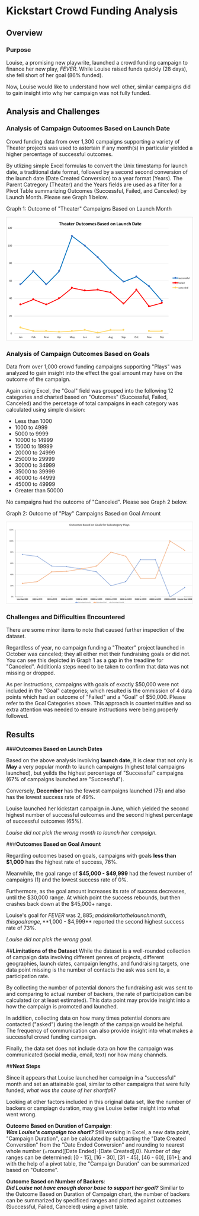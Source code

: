 # Kickstart Crowd Funding Analysis

## Overview

### Purpose
Louise, a promising new playwrite, launched a crowd funding campaign to finance her new play, *_FEVER_*.  While Louise raised funds quickly (28 days), she fell short of her goal (86% funded).

Now, Louise would like to understand how well other, similar campaigns did to gain insight into why her campaign was not fully funded.

## Analysis and Challenges

### Analysis of Campaign Outcomes Based on Launch Date
Crowd funding data from over 1,300 campaigns supporting a variety of Theater projects was used to astertain if any month(s) in particular yielded a higher percentage of successful outcomes.

By utlizing simple Excel formulas to convert the Unix timestamp for launch date, a traditional date format, followed by a second second conversion of the launch date (Date Created Conversion) to a year format (Years).  The Parent Catregory (Theater) and the Years fields are used as a filter for a Pivot Table summarizing Outcomes (Successful, Failed, and Canceled) by Launch Month. Please see Graph 1 below.

Graph 1: Outcome of "Theater" Campaigns Based on Launch Month

![Launch Chart](./Resources/Theater_Outcomes_Vs_Launch.png)

### Analysis of Campaign Outcomes Based on Goals

Data from over 1,000 crowd funding campaigns supporting "Plays" was analyzed to gain insight into the effect the goal amount may have on the outcome of the campaign.  

Again using Excel, the "Goal" field was grouped into the following 12 categories and charted based on "Outcomes" (Successful, Failed, Canceled) and the percetage of total campaigns in each category was calculated using simple division:   

* Less than 1000  
* 1000 to 4999   
* 5000 to 9999
* 10000 to 14999
* 15000 to 19999
* 20000 to 24999
* 25000 to 29999
* 30000 to 34999
* 35000 to 39999
* 40000 to 44999
* 45000 to 49999
* Greater than 50000

No campaigns had the outcome of "Canceled".  Please see Graph 2 below.

Graph 2: Outcome of "Play" Campaigns Based on Goal Amount
  
![Goal Chart](./Resources/Outcomes_Vs_Goals.png)

### **Challenges and Difficulties** Encountered
There are some minor items to note that caused further inspection of the dataset.  

Regardless of year, no campaign funding a "Theater" project launched in October was canceled; they all either met their fundraising goals or did not. You can see this depicted in Graph 1 as a gap in the treadline for "Canceled".  Additionla steps need to be taken to confirm that data was not missing or dropped.

As per instructions, campaigns with goals of exactly $50,000 were not included in the "Goal" categories; which resulted is the ommission of 4 data points which had an outcome of "Failed" and a "Goal" of $50,000.  Please refer to the Goal Categories above.  This approach is counterintuitive and so extra attention was needed to ensure instructions were being properly followed. 

## Results

###**Outcomes Based on Launch Dates**

Based on the above analysis involving **launch date**, it is clear that not only is **May** a very popular month to launch campaigns (highest total campaigns launched), but yeilds the highest percentage of "Successful" campaigns (67% of campaigns launched are "Successful").

Conversely, **December** has the fewest campaigns launched (75) and also has the lowest success rate of 49%.

Louise launched her kickstart campaign in June, which yielded the second highest number of successful outcomes and the second highest percentage of successful outcomes (65%).

*Louise did not pick the wrong month to launch her campaign.* 


###**Outcomes Based on Goal Amount**

Regarding outcomes based on goals, campaigns with goals **less than $1,000** has the highest rate of success, 76%.

Meanwhile, the goal range of **$45,000 - $49,999** had the fewest number of campaigns (1) and the lowest success rate of 0%.

Furthermore, as the goal amount increases its rate of success decreases, until the $30,000 range.  At which point the success rebounds, but then crashes back down at the $45,000+ range.

Louise's goal for *FEVER* was $2,885; and similar to the launch month, this goal range, **$1,000 - $4,999** reported the second highest success rate of 73%.

*Louise did not pick the wrong goal.*

##**Limitations of the Dataset**
While the dataset is a well-rounded collection of campaign data involving different genres of projects, different geographies, launch dates, campaign lengths, and fundraising targets, one data point missing is the number of contacts the ask was sent to, a participation rate.  

By collecting the number of potential donors the fundraising ask was sent to and comparing to actual number of backers, the rate of participation can be calculated (or at least estimated).  This data point may provide insight into a how the campaign is promoted and launched.

In addition, collecting data on how many times potential donors are contacted ("asked") during the length of the campaign would be helpful.  The frequency of communication can also provide insight into what makes a successful crowd funding campaign. 

Finally, the data set does not include data on how the campaign was communicated (social media, email, text) nor how many channels. 

##**Next Steps**

Since it appears that Louise launched her campaign in a "successful" month and set an attainable goal, similar to other campaigns that were fully funded, *what was the cause of her shortfall?*

Looking at other factors included in this original data set, like the number of backers or campiagn duration, may give Louise better insight into what went wrong.  
  
**Outcome Based on Duration of Campaign**:  
***Was Louise's campaign too short?***  Still working in Excel, a new data point, "Campaign Duration", can be calculated by subtracting the "Date Created Converstion" from the "Date Ended Conversion" and rounding to nearest whole number (=round([Date Ended]-[Date Created],0). Number of day ranges can be determined: [0 - 15], [16 - 30], [31 - 45], [46 - 60], [61+]; and with the help of a pivot table, the "Campaign Duration" can be summarized based on "Outcome".

**Outcome Based on Number of Backers**:  
***Did Louise not have enough donor base to support her goal?*** Similiar to the Outcome Based on Duration of Campaign chart, the number of backers can be summarized by specificed ranges and plotted against outcomes (Successful, Failed, Canceled) using a pivot table.

 
